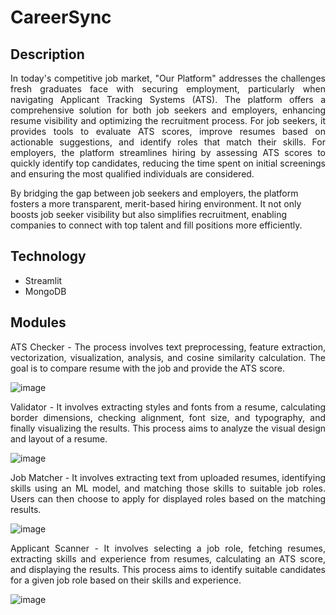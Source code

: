 # CareerSync 

## Description
<p align="justify">In today's competitive job market, "Our Platform" addresses the challenges fresh graduates face with securing employment, particularly when navigating Applicant Tracking Systems (ATS). The platform offers a comprehensive solution for both job seekers and employers, enhancing resume visibility and optimizing the recruitment process. For job seekers, it provides tools to evaluate ATS scores, improve resumes based on actionable suggestions, and identify roles that match their skills. For employers, the platform streamlines hiring by assessing ATS scores to quickly identify top candidates, reducing the time spent on initial screenings and ensuring the most qualified individuals are considered.

By bridging the gap between job seekers and employers, the platform fosters a more transparent, merit-based hiring environment. It not only boosts job seeker visibility but also simplifies recruitment, enabling companies to connect with top talent and fill positions more efficiently.</p>

## Technology
<ul>
<li>Streamlit</li>
<li>MongoDB</li>
</ul>

## Modules
<p align = "justify">ATS Checker - The process involves text preprocessing, feature extraction, vectorization, visualization, analysis, and cosine similarity calculation. The goal is to compare resume with the job and provide the ATS score.</p>

![image](https://github.com/user-attachments/assets/01e20def-5e28-4a4a-952e-d03a14c4bbac)


<p align = "justify">Validator - It involves extracting styles and fonts from a resume, calculating border dimensions, checking alignment, font size, and typography, and finally visualizing the results. This process aims to analyze the visual design and layout of a resume.</p>

![image](https://github.com/user-attachments/assets/db69a090-b831-4c1e-bb2d-dd706439132f)


<p align="justify">Job Matcher - It involves extracting text from uploaded resumes, identifying skills using an ML model, and matching those skills to suitable job roles. Users can then choose to apply for displayed roles based on the matching results.</p>

![image](https://github.com/user-attachments/assets/0af313aa-e7c9-4840-b430-afc735ea9055)


<p align="justify">Applicant Scanner - It involves selecting a job role, fetching resumes, extracting skills and experience from resumes, calculating an ATS score, and displaying the results. This process aims to identify suitable candidates for a given job role based on their skills and experience.</p>

![image](https://github.com/user-attachments/assets/371de4be-c750-4711-8fac-dc3a1de641bf)
